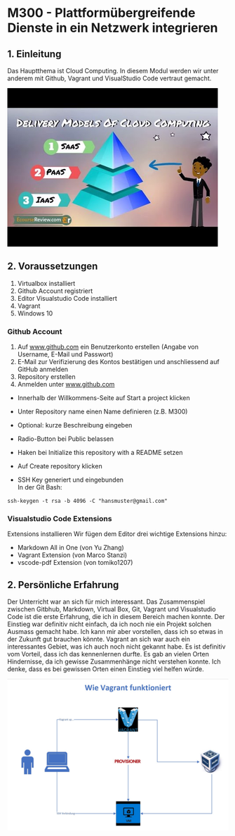 # M300 - Plattformübergreifende  Dienste in ein Netzwerk integrieren

## 1. Einleitung

Das Hauptthema ist Cloud Computing. In diesem Modul werden wir unter anderem mit Github, Vagrant und VisualStudio Code vertraut gemacht. 

<img src="/Bilder/Bild1.jpg" alt="Check"/>

## 2. Voraussetzungen
1. Virtualbox installiert
2. Github Account registriert
3. Editor Visualstudio Code installiert
4. Vagrant
5. Windows 10

### Github Account

1. Auf www.github.com ein Benutzerkonto erstellen (Angabe von Username, E-Mail und Passwort)
2. E-Mail zur Verifizierung des Kontos bestätigen und anschliessend auf GitHub anmelden
3. Repository erstellen
4. Anmelden unter www.github.com
*  Innerhalb der Willkommens-Seite auf Start a project klicken
*  Unter Repository name einen Name definieren (z.B. M300)
*  Optional: kurze Beschreibung eingeben
*  Radio-Button bei Public belassen
*  Haken bei Initialize this repository with a README setzen
*  Auf Create repository klicken

* SSH Key generiert und eingebunden \
In der Git Bash: 
```
ssh-keygen -t rsa -b 4096 -C "hansmuster@gmail.com"
```


### Visualstudio Code Extensions

Extensions installieren
Wir fügen dem Editor drei wichtige Extensions hinzu:

* Markdown All in One (von Yu Zhang)
* Vagrant Extension (von Marco Stanzi)
* vscode-pdf Extension (von tomiko1207)


## 2. Persönliche Erfahrung

Der Unterricht war an sich für mich interessant. Das Zusammenspiel zwischen Gitbhub, Markdown, Virtual Box, Git, Vagrant und Visualstudio Code ist die erste Erfahrung, die ich in diesem Bereich machen konnte. Der Einstieg war definitiv nicht einfach, da ich noch nie ein Projekt solchen Ausmass gemacht habe. Ich kann mir aber vorstellen, dass ich so etwas in der Zukunft gut brauchen könnte. Vagrant an sich war auch ein interessantes Gebiet, was ich auch noch nicht gekannt habe. Es ist definitiv vom Vorteil, dass ich das kennenlernen durfte.
Es gab an vielen Orten Hindernisse, da ich gewisse Zusammenhänge nicht verstehen konnte. Ich denke, dass es bei gewissen Orten einen Einstieg viel helfen würde.

<img src="/Bilder/Bild2.jpg" alt="Check"/>